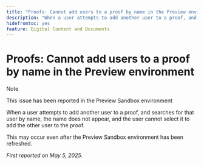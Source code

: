 ```yaml
---
title: "Proofs: Cannot add users to a proof by name in the Preview environment"
description: "When a user attempts to add another user to a proof, and searches for that user by name, the name does not appear, and the user cannot select it to add the other user to the proof."
hidefromtoc: yes
feature: Digital Content and Documents
---
```


# Proofs: Cannot add users to a proof by name in the Preview environment

>[!NOTE]
>
>This issue has been reported in the Preview Sandbox environment

When a user attempts to add another user to a proof, and searches for that user by name, the name does not appear, and the user cannot select it to add the other user to the proof.

This may occur even after the Preview Sandbox environment has been refreshed.

_First reported on May 5, 2025._
